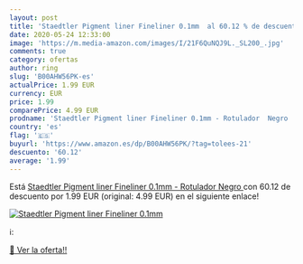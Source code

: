 ```yaml
---
layout: post
title: 'Staedtler Pigment liner Fineliner 0.1mm  al 60.12 % de descuento'
date: 2020-05-24 12:33:00
image: 'https://m.media-amazon.com/images/I/21F6QuNQJ9L._SL200_.jpg'
comments: true
category: ofertas
author: ring
slug: 'B00AHW56PK-es'
actualPrice: 1.99 EUR
currency: EUR
price: 1.99
comparePrice: 4.99 EUR
prodname: 'Staedtler Pigment liner Fineliner 0.1mm - Rotulador  Negro '
country: 'es'
flag: '🇪🇸'
buyurl: 'https://www.amazon.es/dp/B00AHW56PK/?tag=tolees-21'
descuento: '60.12'
average: '1.99'
---
```


Está [Staedtler Pigment liner Fineliner 0.1mm - Rotulador  Negro ](https://www.amazon.es/dp/B00AHW56PK/?tag=tolees-21) con 60.12 de descuento por 1.99 EUR (original: 4.99 EUR) en el siguiente enlace!

[![Staedtler Pigment liner Fineliner 0.1mm ](https://m.media-amazon.com/images/I/21F6QuNQJ9L._SL200_.jpg)](https://www.amazon.es/dp/B00AHW56PK/?tag=tolees-21)

ℹ️:


[🛒 Ver la oferta!!](https://www.amazon.es/dp/B00AHW56PK/?tag=tolees-21)
